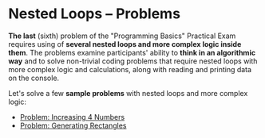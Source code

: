 # Nested Loops – Problems

**The last** \(sixth\) problem of the "Programming Basics" Practical Exam requires using of **several nested loops and more complex logic inside them**. The problems examine participants' ability to **think in an algorithmic way** and to solve non-trivial coding problems that require nested loops with more complex logic and calculations, along with reading and printing data on the console.

Let's solve a few **sample problems** with nested loops and more complex logic:

* [Problem: Increasing 4 Numbers](/Content/Chapter-8-1-exam-preparation/nested-loops-problems/nested-loops-problems/problem-increasing-4-numbers.md)
* [Problem: Generating Rectangles](/Content/Chapter-8-1-exam-preparation/nested-loops-problems/nested-loops-problems/problem-generating-rectangles.md)
